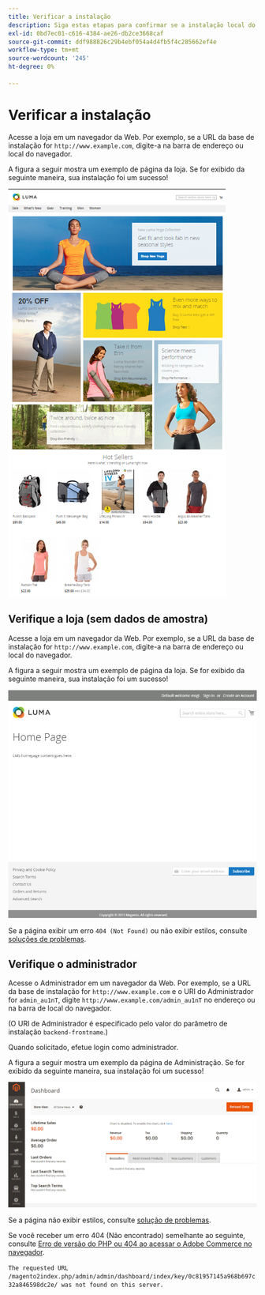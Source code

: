 ```yaml
---
title: Verificar a instalação
description: Siga estas etapas para confirmar se a instalação local do Adobe Commerce foi bem-sucedida.
exl-id: 0bd7ec01-c616-4384-ae26-db2ce3668caf
source-git-commit: ddf988826c29b4ebf054a4d4fb5f4c285662ef4e
workflow-type: tm+mt
source-wordcount: '245'
ht-degree: 0%

---
```


# Verificar a instalação

Acesse a loja em um navegador da Web. Por exemplo, se a URL da base de instalação for `http://www.example.com`, digite-a na barra de endereço ou local do navegador.

A figura a seguir mostra um exemplo de página da loja. Se for exibido da seguinte maneira, sua instalação foi um sucesso!

![Loja com o tema Luma](../../assets/installation/install-success_store-luma.png)

## Verifique a loja (sem dados de amostra)

Acesse a loja em um navegador da Web. Por exemplo, se a URL da base de instalação for `http://www.example.com`, digite-a na barra de endereço ou local do navegador.

A figura a seguir mostra um exemplo de página da loja. Se for exibido da seguinte maneira, sua instalação foi um sucesso!

![Loja que verifica uma instalação bem-sucedida](../../assets/installation/install-success_store.png)

Se a página exibir um erro `404 (Not Found)` ou não exibir estilos, consulte [soluções de problemas](https://support.magento.com/hc/en-us/articles/360032994352).

## Verifique o administrador

Acesse o Administrador em um navegador da Web. Por exemplo, se a URL da base de instalação for `http://www.example.com` e o URI do Administrador for `admin_au1nT`, digite `http://www.example.com/admin_au1nT` no endereço ou na barra de local do navegador.

(O URI de Administrador é especificado pelo valor do parâmetro de instalação `backend-frontname`.)

Quando solicitado, efetue login como administrador.

A figura a seguir mostra um exemplo da página de Administração. Se for exibido da seguinte maneira, sua instalação foi um sucesso!

![Administrador que verifica uma instalação bem-sucedida](../../assets/installation/install_success_admin.png)

Se a página não exibir estilos, consulte [solução de problemas](https://support.magento.com/hc/en-us/articles/360032994352).

Se você receber um erro 404 (Não encontrado) semelhante ao seguinte, consulte [Erro de versão do PHP ou 404 ao acessar o Adobe Commerce no navegador](https://support.magento.com/hc/en-us/articles/360033117152).

`The requested URL /magento2index.php/admin/admin/dashboard/index/key/0c81957145a968b697c32a846598dc2e/ was not found on this server.`
